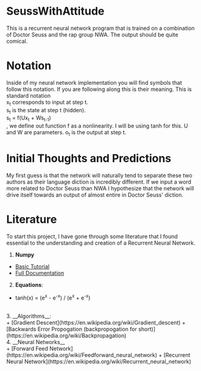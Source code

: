 # SeussWithAttitude
This is a recurrent neural network program that is trained on a combination of Doctor Seuss and the rap group NWA.  The output should be quite comical.

# Notation
Inside of my neural network implementation you will find symbols that follow this notation.  If you are following along this is their meaning.  This is standard notation</br>
x<sub>t</sub> corresponds to input at step t.</br>
s<sub>t</sub> is the state at step t (hidden).</br>
s<sub>t</sub> = f(Ux<sub>t</sub> + Ws<sub>t-1</sub>)</br>, we define out function f as a nonlinearity.  I will be using tanh for this.  U and W are parameters.
o<sub>t</sub> is the output at step t.

# Initial Thoughts and Predictions
My first guess is that the network will naturally tend to separate these two authors as their language diction is incredibly different.  If we input a word more related to Doctor Seuss than NWA I hypothesize that the network will drive itself towards an output of almost entire in Doctor Seuss' diction.

# Literature
To start this project, I have gone through some literature that I found essential to the understanding and creation of a Recurrent Neural Network.</br>
1. __Numpy__</br>
  * [Basic Tutorial](https://docs.scipy.org/doc/numpy-dev/user/quickstart.html)
  * [Full Documentation](https://docs.scipy.org/doc/numpy-1.11.0/reference/)
2. __Equations__:</br>
  + tanh(x) = (e<sup>x</sup> - e<sup>-x</sup>) / (e<sup>x</sup> + e<sup>-x</sup>)
</br>
3. __Algorithms__:</br>
  + [Gradient Descent](https://en.wikipedia.org/wiki/Gradient_descent)
  + [Backwards Error Propogation (backpropogation for short)](https://en.wikipedia.org/wiki/Backpropagation)
</br>
4. __Neural Networks__</br>
  + [Forward Feed Network](https://en.wikipedia.org/wiki/Feedforward_neural_network)
  + [Recurrent Neural Network](https://en.wikipedia.org/wiki/Recurrent_neural_network)
